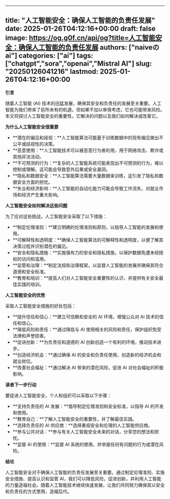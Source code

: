 
---
title: "人工智能安全：确保人工智能的负责任发展"
date: 2025-01-26T04:12:16+00:00
draft: false
image: https://og.g0f.cn/api/og?title=人工智能安全：确保人工智能的负责任发展
authors: ["naiveのai"]
categories: ["ai"]
tags: ["chatgpt","sora","openai","Mistral AI"]
slug: "20250126041216"
lastmod: 2025-01-26T04:12:16+00:00
---
**引言**

随着人工智能 (AI) 技术的迅猛发展，确保其安全和负责任的发展至关重要。人工智能为我们带来了前所未有的机遇，但如果不加以审慎考虑，它也可能带来风险。本文将探讨人工智能安全的重要性，它解决的问题以及我们如何解决或改善它。

**为什么人工智能安全很重要**

* **潜在的偏见和歧视：**人工智能算法可能基于训练数据中的现有偏见做出不公平或歧视性的决策。
* **恶意使用：**人工智能技术可以被恶意行为者利用，用于网络攻击、欺诈或其他非法活动。
* **不可预测的行为：**复杂的人工智能系统可能表现出不可预测的行为，难以控制或理解。这可能会导致意外后果或安全漏洞。
* **隐私和数据安全：**人工智能算法需要大量数据来训练，这引发了隐私和数据安全方面的担忧。
* **失业和经济影响：**人工智能的自动化能力可能会导致工作流失，对就业市场和经济产生重大影响。

**人工智能安全如何解决这些问题**

为了应对这些挑战，人工智能安全采取了以下措施：

* **制定伦理准则：**建立明确的伦理准则和原则，以指导人工智能的发展和使用。
* **可解释性和透明度：**确保人工智能算法的可解释性和透明度，以便了解其决策过程并识别潜在的偏见。
* **安全和隐私措施：**实施强有力的安全和隐私措施，以保护数据免遭未经授权的访问和滥用。
* **监管和治理：**制定法规和治理框架，以监督人工智能的发展并确保其符合道德和安全标准。
* **教育和培训：**提高人们对人工智能安全重要性的认识，并提供有关安全最佳实践的培训。

**人工智能安全的优势**

采取人工智能安全措施的好处包括：

* **提升信任和信心：**建立可信赖和安全的 AI 环境，增强公众对 AI 技术的信任和信心。
* **降低风险和责任：**通过降低与 AI 使用相关的风险和责任，保护组织免受法律和声誉损害。
* **促进创新：**为负责任和道德的 AI 创新创造一个有利的环境，推动技术进步。
* **创造经济机会：**通过确保 AI 的安全和负责任使用，创造新的经济机会和就业岗位。
* **改善社会福祉：**通过解决 AI 带来的潜在风险，促进 AI 对社会福祉的积极影响。

**读者下一步行动**

要促进人工智能安全，个人和组织可以采取以下步骤：

* **支持负责任的 AI 发展：**倡导制定伦理准则和安全标准，以指导 AI 的开发和使用。
* **教育自己：**了解人工智能安全的重要性，并了解最佳实践。
* **选择负责任的 AI 供应商：**选择重视安全和伦理的人工智能供应商。
* **参与公共对话：**参与有关人工智能安全未来的对话，分享您的想法和担忧。
* **监督 AI 的使用：**监督 AI 系统的使用，并举报任何有问题的行为或潜在风险。

**结论**

人工智能安全对于确保人工智能的负责任发展至关重要。通过制定伦理准则、实施安全措施、提高认识和监管 AI，我们可以降低风险，促进创新，并利用人工智能的力量造福社会。随着人工智能技术继续快速发展，让我们共同努力确保其以安全和负责任的方式使用，造福后代。